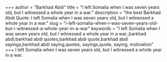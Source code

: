 +++
author = "Barkhad Abdi"
title = "I left Somalia when I was seven years old, but I witnessed a whole year in a war."
description = "the best Barkhad Abdi Quote: I left Somalia when I was seven years old, but I witnessed a whole year in a war."
slug = "i-left-somalia-when-i-was-seven-years-old-but-i-witnessed-a-whole-year-in-a-war"
keywords = "I left Somalia when I was seven years old, but I witnessed a whole year in a war.,barkhad abdi,barkhad abdi quotes,barkhad abdi quote,barkhad abdi sayings,barkhad abdi saying,quotes, sayings,quote, saying, motivation"
+++
I left Somalia when I was seven years old, but I witnessed a whole year in a war.
